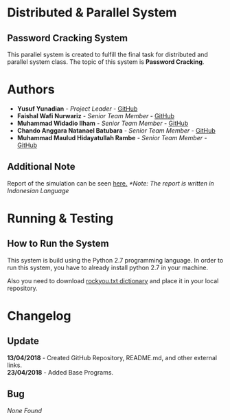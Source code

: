 # Distributed & Parallel System
## Password Cracking System

This parallel system is created to fulfill the final task for distributed and parallel system class. The topic of this system is __Password Cracking__.

# Authors
* __Yusuf Yunadian__ - _Project Leader_ - [GitHub](https://github.com/yyunadian)
* __Faishal Wafi Nurwariz__ - _Senior Team Member_ - [GitHub](https://github.com/faishalwafi)
* __Muhammad Widadio Ilham__ - _Senior Team Member_ - [GitHub](https://github.com/dioilham)
* __Chando Anggara Natanael Batubara__ - _Senior Team Member_ - [GitHub](https://github.com/chandonatanael)
* __Muhammad Maulud Hidayatullah Rambe__ - _Senior Team Member_ - [GitHub](https://github.com/mmauludhr)

## Additional Note
Report of the simulation can be seen [here.](https://drive.google.com/open?id=1jaI6eooyWWIcKGAMSVnSrkc9LcWbBamf3Py4pmhyuiE) _*Note: The report is written in Indonesian Language_

# Running & Testing
## How to Run the System
This system is build using the Python 2.7 programming language. In order to run this system, you have to already install python 2.7 in your machine.

Also you need to download [rockyou.txt dictionary](https://drive.google.com/open?id=1PX6XJZBaVwP5fIEfGbUDN2Wlq-TAjK5b) and place it in your local repository.

# Changelog
## Update
__13/04/2018__ - Created GitHub Repository, README.md, and other external links.<br/>
__23/04/2018__ - Added Base Programs.<br/>

## Bug
*None Found*
